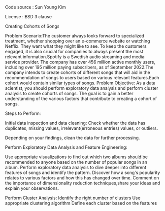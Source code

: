 Code source : Sun Young Kim

License : BSD 3 clause

Creating Cohorts of Songs

Problem Scenario:The customer always looks forward to specialized treatment, whether shopping over an e-commerce website or watching Netflix. They want what they might like to see. To keep the customers engaged, it is also crucial for companies to always present the most relevant information.Spotify is a Swedish audio streaming and media service provider. The company has over 456 million active monthly users, including over 195 million paying subscribers, as of September 2022.The company intends to create cohorts of different songs that will aid in the recommendation of songs to users based on various relevant features.Each cohort would contain similar types of songs.
Problem Objective:
As a data scientist, you should perform exploratory data analysis and perform cluster analysis to create cohorts of songs. The goal is to gain a better understanding of the various factors that contribute to creating a cohort of songs.

Steps to Perform:

Initial data inspection and data cleaning:
Check whether the data has duplicates, missing values, irrelevant(erroneous entries) values, or outliers.

Depending on your findings, clean the data for further processing.

Perform Exploratory Data Analysis and Feature Engineering:

Use appropriate visualizations to find out which two albums should be recommended to anyone based on the number of popular songs in an album.
Perform exploratory data analysis to dive deeper into different features of songs and identify the pattern.
Discover how a song's popularity relates to various factors and how this has changed over time.
Comment on the importance of dimensionality reduction techniques,share your ideas and explain your observations.

Perform Cluster Analysis:
Identify the right number of clusters
Use appropriate clustering algorithm
Define each cluster based on the features

